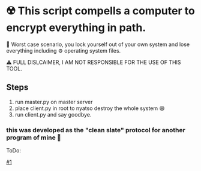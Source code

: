 # :radioactive: This script compells a computer to encrypt everything in path.

:closed_lock_with_key: Worst case scenario, you lock yourself out of your own system and lose everything including :gear: operating system files.

:warning: FULL DISLCAIMER, I AM NOT RESPONSIBLE FOR THE USE OF THIS TOOL.

## Steps

1. run master.py on master server
2. place client.py in root to nyatso destroy the whole system :smile:
3. run client.py and say goodbye.

### this was developed as the "clean slate" protocol for another program of mine :person_fencing:

ToDo:

[#1](https://github.com/lordskyzw/Jailor/issues/1)
